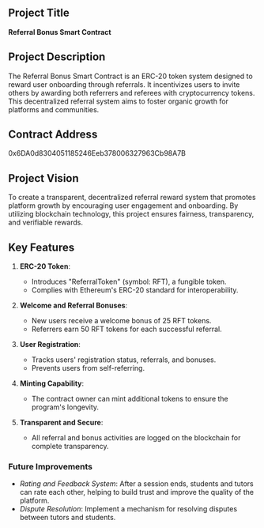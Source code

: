 ## Project Title
**Referral Bonus Smart Contract**

## Project Description
The Referral Bonus Smart Contract is an ERC-20 token system designed to reward user onboarding through referrals. It incentivizes users to invite others by awarding both referrers and referees with cryptocurrency tokens. This decentralized referral system aims to foster organic growth for platforms and communities.

## Contract Address
0x6DA0d8304051185246Eeb378006327963Cb98A7B

## Project Vision
To create a transparent, decentralized referral reward system that promotes platform growth by encouraging user engagement and onboarding. By utilizing blockchain technology, this project ensures fairness, transparency, and verifiable rewards.

## Key Features

1. **ERC-20 Token**:
   - Introduces "ReferralToken" (symbol: RFT), a fungible token.
   - Complies with Ethereum's ERC-20 standard for interoperability.

2. **Welcome and Referral Bonuses**:
   - New users receive a welcome bonus of 25 RFT tokens.
   - Referrers earn 50 RFT tokens for each successful referral.

3. **User Registration**:
   - Tracks users' registration status, referrals, and bonuses.
   - Prevents users from self-referring.

4. **Minting Capability**:
   - The contract owner can mint additional tokens to ensure the program's longevity.

5. **Transparent and Secure**:
   - All referral and bonus activities are logged on the blockchain for complete transparency.


### Future Improvements

- *Rating and Feedback System*: After a session ends, students and tutors can rate each other, helping to build trust and improve the quality of the platform.
- *Dispute Resolution*: Implement a mechanism for resolving disputes between tutors and students.